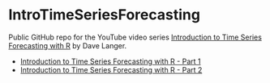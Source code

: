 # IntroTimeSeriesForecasting
Public GitHub repo for the YouTube video series [Introduction to Time Series Forecasting with R](https://www.youtube.com/playlist?list=PLTJTBoU5HOCROZ06GZ1jlkkld735PCZHM) by Dave Langer.


- [Introduction to Time Series Forecasting with R - Part 1](https://youtu.be/X0W2_RAm7C8)
- [Introduction to Time Series Forecasting with R - Part 2](https://youtu.be/7aMJL6odSkQ)
